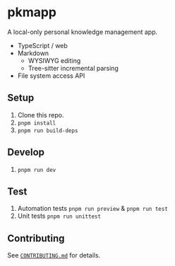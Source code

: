 # pkmapp

A local-only personal knowledge management app.

- TypeScript / web
- Markdown
  - WYSIWYG editing
  - Tree-sitter incremental parsing
- File system access API

## Setup

1. Clone this repo.
1. `pnpm install`
1. `pnpm run build-deps`

## Develop

1. `pnpm run dev`

## Test

1. Automation tests `pnpm run preview` & `pnpm run test`
1. Unit tests `pnpm run unittest`

## Contributing

See [`CONTRIBUTING.md`](CONTRIBUTING.md) for details.
